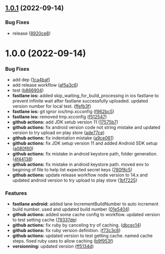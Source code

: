## [1.0.1](https://github.com/SocialGouv/Gaeia-demo/compare/v1.0.0...v1.0.1) (2022-09-14)


### Bug Fixes

* release ([8920ce8](https://github.com/SocialGouv/Gaeia-demo/commit/8920ce8439c0562b300b56fb969debf76455e131))

# 1.0.0 (2022-09-14)


### Bug Fixes

* add dep ([1ca4baf](https://github.com/SocialGouv/Gaeia-demo/commit/1ca4baf890b4373a3feab2e0cadcd19809db92bb))
* add release workflow ([af5a3c6](https://github.com/SocialGouv/Gaeia-demo/commit/af5a3c61175d2224463767a9c8858055007a4738))
* test ([b866904](https://github.com/SocialGouv/Gaeia-demo/commit/b866904f75c78db7b7be5d5cb396487f8e465ea5))
* **fastlane ios:** added skip_waiting_for_build_processing in ios fastlane to prevent infinite wait after fastlane successfully uploaded. updated version number for local test. ([ffefb3f](https://github.com/SocialGouv/Gaeia-demo/commit/ffefb3f070c67c35e4d0d6233de58c76b7d7f01b))
* **fastlane ios:** git ignor ios/tmp.xcconfig ([f962bc5](https://github.com/SocialGouv/Gaeia-demo/commit/f962bc58a03049922d9c5898e9fd2aa34d32904c))
* **fastlane ios:** removed tmp.xcconfig ([f512547](https://github.com/SocialGouv/Gaeia-demo/commit/f512547b577b9ec5d786287ac48a0e3fb12d2c49))
* **github actions:** add JDK setub version 11 ([17575b7](https://github.com/SocialGouv/Gaeia-demo/commit/17575b7443bee3cc630eed1951ea707b28e1ec6f))
* **github actions:** fix android version code not string mistake and updated version to try upload on play store ([ade77ce](https://github.com/SocialGouv/Gaeia-demo/commit/ade77ceb9cb71f9997f69a6bf6ca793df2662a8e))
* **github actions:** fix indentation mistake ([a9ce061](https://github.com/SocialGouv/Gaeia-demo/commit/a9ce061dbcaf85d3d936b3edc6bc372fe874d997))
* **github actions:** fix JDK setup version 11 and added Android SDK setup ([a080f60](https://github.com/SocialGouv/Gaeia-demo/commit/a080f60b64c031d50cce625fe4fa899aff70418f))
* **github actions:** fix mistake in android keystore path, folder generation. ([4f44138](https://github.com/SocialGouv/Gaeia-demo/commit/4f44138584e40ea989803458c27c4a178b9dff63))
* **github actions:** fix mistake in android keystore path. moved env to begining of file to help list expected secret keys ([780f8c5](https://github.com/SocialGouv/Gaeia-demo/commit/780f8c542f85501ad5ed44ceab5886f443c6ceb2))
* **github actions:** update release workflow node version to 14.x and updated android version to try upload to play store ([1bf7225](https://github.com/SocialGouv/Gaeia-demo/commit/1bf722523c7f5b43ceb8a3644f3b65611a5fe202))


### Features

* **fastlane android:** added lane IncrementBuildNumber to auto increment build number. used and updated build number ([01e5404](https://github.com/SocialGouv/Gaeia-demo/commit/01e54041da97c3a091fabb91f717f2532f920e38))
* **github actions:**  added some cache config to workflow. updated version to test setting cache ([79337de](https://github.com/SocialGouv/Gaeia-demo/commit/79337deeff1f98ca94243c269f8c8218216174f5))
* **github actions:** fix ruby by canceling try of caching. ([dbcec14](https://github.com/SocialGouv/Gaeia-demo/commit/dbcec14df4cef513111ae249b3c892c3f71a54f8))
* **github actions:** fix ruby version definition. ([f73c3c6](https://github.com/SocialGouv/Gaeia-demo/commit/f73c3c602d535938d1d4a8f3304310179224b728))
* **github actions:** updated version to test getting cache. named cache steps. fixed ruby uses to allow caching ([b9f953f](https://github.com/SocialGouv/Gaeia-demo/commit/b9f953f9a45617343709c982db2e7a1583930c64))
* **versionning:** updated version ([ff5134d](https://github.com/SocialGouv/Gaeia-demo/commit/ff5134d67f558305ddb420ad265ef15dc5d79c3b))
